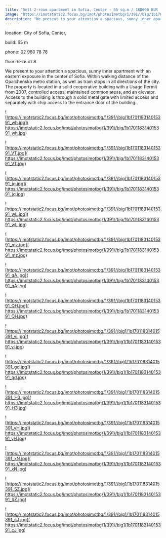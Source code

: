 ```yaml
---
title: "Sell 2-room apartment in Sofia, Center - 65 sq.m / 180000 EUR :: imot.bg Advertisement"
image: "https://imotstatic2.focus.bg/imot/photosimotbg/1/391//big/1b170118314015391_dC.jpg"
description: "We present to your attention a spacious, sunny inner apartment with an eastern exposure in the center of Sofia. Within walking distance of the Opalchenska metro station, as well as tram stops in all directions of the city. The property is located in a solid cooperative building with a Usage Permit from 2007, controlled access, maintained common areas, and an elevator. Access to the building is through a solid metal gate with limited access and separately with chip access to the entrance door of the building."
---
```


location: City of Sofia, Center,

build: 65 m

phone: 02 980 78 78

floor: 6-ти от 8

We present to your attention a spacious, sunny inner apartment with an eastern exposure in the center of Sofia. Within walking distance of the Opalchenska metro station, as well as tram stops in all directions of the city. The property is located in a solid cooperative building with a Usage Permit from 2007, controlled access, maintained common areas, and an elevator. Access to the building is through a solid metal gate with limited access and separately with chip access to the entrance door of the building.


![https://imotstatic2.focus.bg/imot/photosimotbg/1/391//big/1b170118314015391_wh.jpg]( https://imotstatic2.focus.bg/imot/photosimotbg/1/391//big/1b170118314015391_wh.jpg)


![https://imotstatic2.focus.bg/imot/photosimotbg/1/391//big/1b170118314015391_VT.jpg]( https://imotstatic2.focus.bg/imot/photosimotbg/1/391//big/1b170118314015391_VT.jpg)


![https://imotstatic2.focus.bg/imot/photosimotbg/1/391//big/1b170118314015391_jq.jpg]( https://imotstatic2.focus.bg/imot/photosimotbg/1/391//big/1b170118314015391_jq.jpg)


![https://imotstatic2.focus.bg/imot/photosimotbg/1/391//big/1b170118314015391_wL.jpg]( https://imotstatic2.focus.bg/imot/photosimotbg/1/391//big/1b170118314015391_wL.jpg)


![https://imotstatic2.focus.bg/imot/photosimotbg/1/391//big/1b170118314015391_mz.jpg]( https://imotstatic2.focus.bg/imot/photosimotbg/1/391//big/1b170118314015391_mz.jpg)


![https://imotstatic2.focus.bg/imot/photosimotbg/1/391//big/1b170118314015391_qA.jpg]( https://imotstatic2.focus.bg/imot/photosimotbg/1/391//big/1b170118314015391_qA.jpg)


![https://imotstatic2.focus.bg/imot/photosimotbg/1/391//big/1b170118314015391_QH.jpg]( https://imotstatic2.focus.bg/imot/photosimotbg/1/391//big/1b170118314015391_QH.jpg)


![https://imotstatic2.focus.bg/imot/photosimotbg/1/391//big1/1b170118314015391_yi.jpg]( https://imotstatic2.focus.bg/imot/photosimotbg/1/391//big1/1b170118314015391_yi.jpg)


![https://imotstatic2.focus.bg/imot/photosimotbg/1/391//big1/1b170118314015391_gd.jpg]( https://imotstatic2.focus.bg/imot/photosimotbg/1/391//big1/1b170118314015391_gd.jpg)


![https://imotstatic2.focus.bg/imot/photosimotbg/1/391//big1/1b170118314015391_H3.jpg]( https://imotstatic2.focus.bg/imot/photosimotbg/1/391//big1/1b170118314015391_H3.jpg)


![https://imotstatic2.focus.bg/imot/photosimotbg/1/391//big1/1b170118314015391_yH.jpg]( https://imotstatic2.focus.bg/imot/photosimotbg/1/391//big1/1b170118314015391_yH.jpg)


![https://imotstatic2.focus.bg/imot/photosimotbg/1/391//big1/1b170118314015391_xN.jpg]( https://imotstatic2.focus.bg/imot/photosimotbg/1/391//big1/1b170118314015391_xN.jpg)


![https://imotstatic2.focus.bg/imot/photosimotbg/1/391//big1/1b170118314015391_SZ.jpg]( https://imotstatic2.focus.bg/imot/photosimotbg/1/391//big1/1b170118314015391_SZ.jpg)


![https://imotstatic2.focus.bg/imot/photosimotbg/1/391//big1/1b170118314015391_cJ.jpg]( https://imotstatic2.focus.bg/imot/photosimotbg/1/391//big1/1b170118314015391_cJ.jpg)


